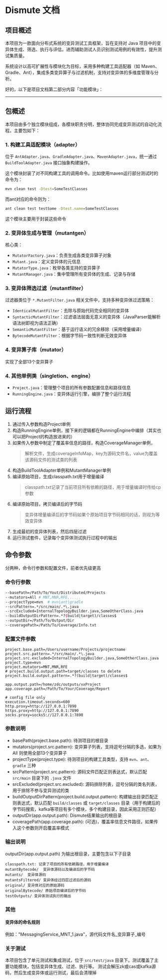 # Dismute 文档

## 项目概述
本项目为一款面向分布式系统的变异测试工具框架，旨在支持对 Java 项目中的变异体生成、筛选、执行与评估，进而辅助测试人员识别测试用例的有效性，提升测试集质量。

系统设计以高可扩展性与模块化为目标，采用多种构建工具适配器（如 Maven、Gradle、Ant），集成多类变异算子与过滤机制，支持对变异体的多维度管理与分析。

好的，以下是项目文档第二部分内容「功能模块」：

---

## 包概述

本项目由多个独立模块组成，各模块职责分明，整体协同完成变异测试的自动化流程。主要包如下：

### 1. 构建工具适配模块（adapter）

位于 `AntAdapter.java`、`GradleAdapter.java`、`MavenAdapter.java`，统一通过 `BuildToolAdapter.java` 接口抽象构建操作。

这个模块封装了对不同构建工具的调用命令。比如使用maven运行部分测试时的命令为：
```bash
mvn clean test -Dtest=SomeTestClasses
```

而ant对应的命令则为：
```bash
ant clean test testSome -Dtest.name=SomeTestClasses
```
这个模块主要用于封装这些命令

### 2. 变异体生成与管理（mutantgen）

核心类：

* `MutatorFactory.java`：负责生成各类变异算子对象
* `Mutant.java`：定义变异体的元信息
* `MutatorType.java`：枚举各类支持的变异算子
* `MutantManager.java`：集中管理所有变异体的生成、记录与存储


### 3. 变异体筛选过滤（mutantfilter）

过滤器类位于 `*.MutantFilter.java` 相关文件中，支持多种变异体过滤策略：

* `IdenticalMutantFilter`：去除与原始代码完全相同的变异体
* `SyntacticMutantFilter`：过滤语法层面无意义的变异体（JavaParser能解析语法树即视为语法正确）
* `SemanticMutantFilter`：基于运行语义的冗余移除（采用增量编译）
* `BytecodeMutantFilter`：根据字节码一致性判断无效变异体

### 4. 变异算子库（mutator）

实现了全部13个变异算子

### 4. 其他单例类（singletion、engine）

- `Project.java`：管理整个项目的所有参数配置信息和路径信息
- `RunningEngine.java`：变异体运行引擎，编排了整个运行流程

## 运行流程

1. 通过传入参数构造Project单例
2. 构造RunningEngine单例，接下来的逻辑都在RunningEngine中编排（其实也可以把Project的构造放进来的）
3. 如果传入参数中制定了覆盖率信息的路径，构造CoverageManager单例，
    > 解析文件，生成coverageInfoMap，key为源码文件名，value为覆盖该源码文件的测试类的列表
4. 构造BuildToolAdapter单例和MutantManager单例
5. 编译原始项目，生成classpath.txt用于增量编译
    > classpath.txt记录了当前项目所有依赖的路径，用于增量编译时传给cp参数
6. 编译原始项目，拷贝编译后的字节码
    > 变异体增量编译后的字节码如果个原始项目字节码相同的话，则视为等效变异体
7. 生成最初的变异体列表，然后四层过滤
8. 运行测试套件，记录每个变异体测试执行过程中的输出

## 命令参数

分两种，命令行参数和配置文件，前者优先级更高

### 命令行参数
```bash
--basePath=/Path/To/Yout/Distributed/Projects
--mutators=All # MNT,MNR,RFE,.....
--projectType=mvn  # mvn|ant|gradle
--srcPattern=.*/src/main/.*\.java
--srcExcluded=InternalTopologyBuilder.java,SomeOtherClass.java
--buildOutputDirPattern=.*?(build|target)/classes$
--outputDir=/Path/To/Output/Dir
--coveragePath=/Path/To/Coverage/Info.txt
```

### 配置文件参数

```
project.base.path=/Users/username/Projects/projectname
project.src.pattern=.*/src/main/.*\.java
project.src.excluded=InternalTopologyBuilder.java,SomeOtherClass.java
project.type=mvn
project.mutators=MNT,MNR,RFE
# project.build.output.path=target/classes to delete
project.build.output.pattern=.*?(build|target)/classes$

app.output.path=/home/zdc/outputs/xxProject
app.coverage.path=/Path/To/Your/Coverage/Report

# config file only
execution.timeout.seconds=600
http.proxy=http://127.0.0.1:7890
https.proxy=http://127.0.0.1:7890
socks.proxy=socks5://127.0.0.1:7890
```

### 参数说明

- basePath(project.base.path): 待测项目的根目录
- mutators(project.src.pattern): 变异算子列表，支持逗号分隔的多选，如果为 All 则使用全部13个变异算子
- projectType(project.type): 待测项目的构建工具类型，支持 `mvn`、`ant`、`gradle` 三种
- srcPattern(project.src.pattern): 源码文件匹配正则表达式，默认匹配 `src/main` 目录下的 `.java` 文件
- srcExcluded(project.src.excluded):  源码排除列表，逗号分隔的类名列表，用于排除不参与变异测试的类
- buildOutputDirPattern(project.build.output.pattern): 构建输出目录匹配正则表达式，默认匹配 `build/classes` 或 `target/classes` 目录（用于构建后的字节码搜索，kafka等项目有多个模块，多个构建目录，因此采用正则匹配）
- outputDir(app.output.path): Dismute结果输出的根目录
- coveragePath(app.coverage.path): (可选)，覆盖率信息文件路径，如果传入这个参数则开启覆盖率模式

### 输出说明

outputDir(app.output.path) 为输出根目录，主要包含以下子目录

```
classpath.txt: 记录了项目的所有依赖路径，用于增量编译
mutantBytecode/  变异体源码以及编译后的字节码
mutants/  变异体源码
mutantsFiltered/ 变异体经过四层过滤后的源码
original/ 变异体对应的原始源码
originalBytecode/ 原始项目编译后的字节码
testOutputs/ 变异体测试执行的输出
```

### 其他

#### 变异体的命名规则

例如："MessagingService_MNT_1.java"，源代码文件名_变异算子_编号

### 关于测试

本项目包含了单元测试和集成测试，位于 `src/test/java` 目录下。测试覆盖了主要功能模块，包括变异体生成、过滤、执行等。
测试会解压zk或cas或kafka源码，然后生成变异体或运行测试，最后会清理掉